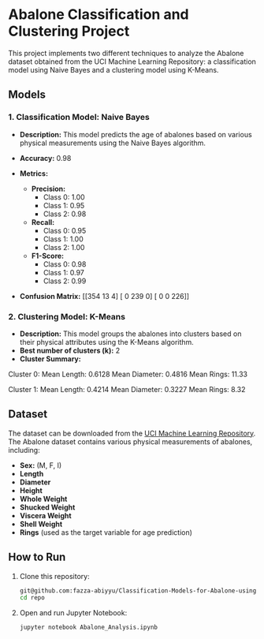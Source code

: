 # Abalone Classification and Clustering Project

This project implements two different techniques to analyze the Abalone dataset obtained from the UCI Machine Learning Repository: a classification model using Naive Bayes and a clustering model using K-Means.

## Models

### 1. Classification Model: Naive Bayes
- **Description:** This model predicts the age of abalones based on various physical measurements using the Naive Bayes algorithm.
- **Accuracy:** 0.98
- **Metrics:**
  - **Precision:** 
    - Class 0: 1.00
    - Class 1: 0.95
    - Class 2: 0.98
  - **Recall:** 
    - Class 0: 0.95
    - Class 1: 1.00
    - Class 2: 1.00
  - **F1-Score:** 
    - Class 0: 0.98
    - Class 1: 0.97
    - Class 2: 0.99

- **Confusion Matrix:**
   [[354 13 4] [ 0 239 0] [ 0 0 226]]
  
### 2. Clustering Model: K-Means
- **Description:** This model groups the abalones into clusters based on their physical attributes using the K-Means algorithm.
- **Best number of clusters (k):** 2
- **Cluster Summary:**

Cluster 0:
Mean Length: 0.6128
Mean Diameter: 0.4816
Mean Rings: 11.33

Cluster 1:
Mean Length: 0.4214
Mean Diameter: 0.3227
Mean Rings: 8.32


## Dataset
The dataset can be downloaded from the [UCI Machine Learning Repository](https://archive.ics.uci.edu/dataset/1/abalone).
The Abalone dataset contains various physical measurements of abalones, including:
- **Sex:** (M, F, I)
- **Length**
- **Diameter**
- **Height**
- **Whole Weight**
- **Shucked Weight**
- **Viscera Weight**
- **Shell Weight**
- **Rings** (used as the target variable for age prediction)

## How to Run
1. Clone this repository:
   ```bash
   git@github.com:fazza-abiyyu/Classification-Models-for-Abalone-using-Naive-Bayes-and-K-Means.git
   cd repo

2. Open and run Jupyter Notebook:
   ```bash
   jupyter notebook Abalone_Analysis.ipynb
